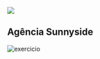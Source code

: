 ![](https://i.imgur.com/xG74tOh.png)

## Agência Sunnyside 

![exercicio](https://i.imgur.com/8jiaLe2.png)
